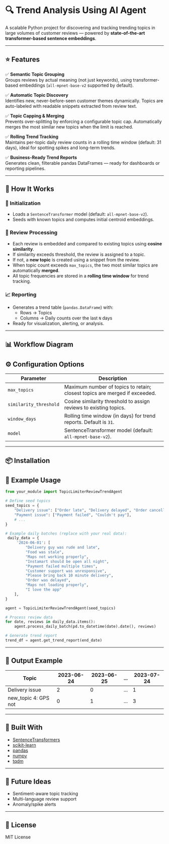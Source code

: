 
# 🔍 Trend Analysis Using AI Agent

A scalable Python project for discovering and tracking trending topics in large volumes of customer reviews — powered by **state-of-the-art transformer-based sentence embeddings**.

---

## ⭐️ Features

✅ **Semantic Topic Grouping**  
Groups reviews by actual meaning (not just keywords), using transformer-based embeddings (`all-mpnet-base-v2` supported by default).

✅ **Automatic Topic Discovery**  
Identifies new, never-before-seen customer themes dynamically. Topics are auto-labeled with readable snippets extracted from review text.

✅ **Topic Capping & Merging**  
Prevents over-splitting by enforcing a configurable topic cap. Automatically merges the most similar new topics when the limit is reached.

✅ **Rolling Trend Tracking**  
Maintains per-topic daily review counts in a rolling time window (default: 31 days), ideal for spotting spikes and long-term trends.

✅ **Business-Ready Trend Reports**  
Generates clean, filterable pandas DataFrames — ready for dashboards or reporting pipelines.

---

## 🧠 How It Works

### 🔧 Initialization
- Loads a `SentenceTransformer` model (default: `all-mpnet-base-v2`).
- Seeds with known topics and computes initial centroid embeddings.

### 📝 Review Processing
- Each review is embedded and compared to existing topics using **cosine similarity**.
- If similarity exceeds threshold, the review is assigned to a topic.
- If not, a **new topic** is created using a snippet from the review.
- When topic count exceeds `max_topics`, the two most similar topics are automatically **merged**.
- All topic frequencies are stored in a **rolling time window** for trend tracking.

### 📈 Reporting
- Generates a trend table (`pandas.DataFrame`) with:
  - Rows → Topics  
  - Columns → Daily counts over the last `N` days  
- Ready for visualization, alerting, or analysis.

---

## 📊 Workflow Diagram



## ⚙️ Configuration Options

| Parameter             | Description                                                                 |
|-----------------------|-----------------------------------------------------------------------------|
| `max_topics`          | Maximum number of topics to retain; closest topics are merged if exceeded. |
| `similarity_threshold`| Cosine similarity threshold to assign reviews to existing topics.           |
| `window_days`         | Rolling time window (in days) for trend reports. Default is `31`.          |
| `model`               | SentenceTransformer model (default: `all-mpnet-base-v2`).                   |

---

## 📦 Installation


## 🚀 Example Usage

```python
from your_module import TopicLimiterReviewTrendAgent

# Define seed topics
seed_topics = {
    "Delivery issue": ["Order late", "Delivery delayed", "Order cancelled"],
    "Payment issue": ["Payment failed", "Couldn't pay"],
    # ...
}

# Example daily batches (replace with your real data):
 daily_data = {
     '2024-06-01': [
         "Delivery guy was rude and late",
         "Food was stale",
         "Maps not working properly",
         "Instamart should be open all night",
         "Payment failed multiple times",
         "Customer support was unresponsive",
         "Please bring back 10 minute delivery",
         "Order was delayed",
         "Maps not loading properly",
         "I love the app"
    ],
}

agent = TopicLimiterReviewTrendAgent(seed_topics)

# Process review data
for date, reviews in daily_data.items():
    agent.process_daily_batch(pd.to_datetime(date).date(), reviews)

# Generate trend report
trend_df = agent.get_trend_report(end_date)
```

---

## 📁 Output Example

| Topic                 | 2023-06-24 | 2023-06-25 | ... | 2023-07-24 |
|----------------------|------------|------------|-----|------------|
| Delivery issue        | 2          | 0          | ... | 1          |
| new_topic 4: GPS not  | 0          | 1          | ... | 3          |

---

## 🧱 Built With
- [SentenceTransformers](https://www.sbert.net/)
- [scikit-learn](https://scikit-learn.org/)
- [pandas](https://pandas.pydata.org/)
- [numpy](https://numpy.org/)
- [tqdm](https://tqdm.github.io/)

---

## 🧪 Future Ideas
- Sentiment-aware topic tracking
- Multi-language review support
- Anomaly/spike alerts

---

## 📄 License

MIT License
